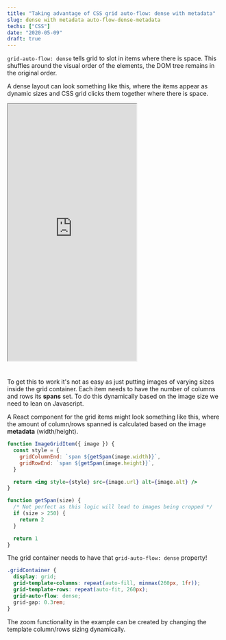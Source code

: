 ```yaml
---
title: "Taking advantage of CSS grid auto-flow: dense with metadata"
slug: dense with metadata auto-flow-dense-metadata
techs: ["CSS"]
date: "2020-05-09"
draft: true
---
```


`grid-auto-flow: dense` tells grid to slot in items where there is space. This shuffles around the visual order of the elements, the DOM tree remains in the original order.

A dense layout can look something like this, where the items appear as dynamic sizes and CSS grid clicks them together where there is space.

<iframe src="https://cranky-joliot-780f3b.netlify.app/" height="600px" style="margin-bottom: 1.5rem"></iframe>

To get this to work it's not as easy as just putting images of varying sizes inside the grid container. Each item needs to have the number of columns and rows its **spans** set. To do this dynamically based on the image size we need to lean on Javascript.

A React component for the grid items might look something like this, where the amount of column/rows spanned is calculated based on the image **metadata** (width/height).

```jsx
function ImageGridItem({ image }) {
  const style = {
    gridColumnEnd: `span ${getSpan(image.width)}`,
    gridRowEnd: `span ${getSpan(image.height)}`,
  }

  return <img style={style} src={image.url} alt={image.alt} />
}

function getSpan(size) {
  /* Not perfect as this logic will lead to images being cropped */
  if (size > 250) {
    return 2
  }

  return 1
}
```

The grid container needs to have that `grid-auto-flow: dense` property!

```css
.gridContainer {
  display: grid;
  grid-template-columns: repeat(auto-fill, minmax(260px, 1fr));
  grid-template-rows: repeat(auto-fit, 260px);
  grid-auto-flow: dense;
  grid-gap: 0.3rem;
}
```

The zoom functionality in the example can be created by changing the template column/rows sizing dynamically.
